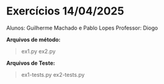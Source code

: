 # Exercícios 14/04/2025

Alunos: Guilherme Machado e Pablo Lopes
Professor: Diogo

**Arquivos de método:**

> ex1.py
> ex2.py

**Arquivos de Teste:**

> ex1-tests.py
> ex2-tests.py
